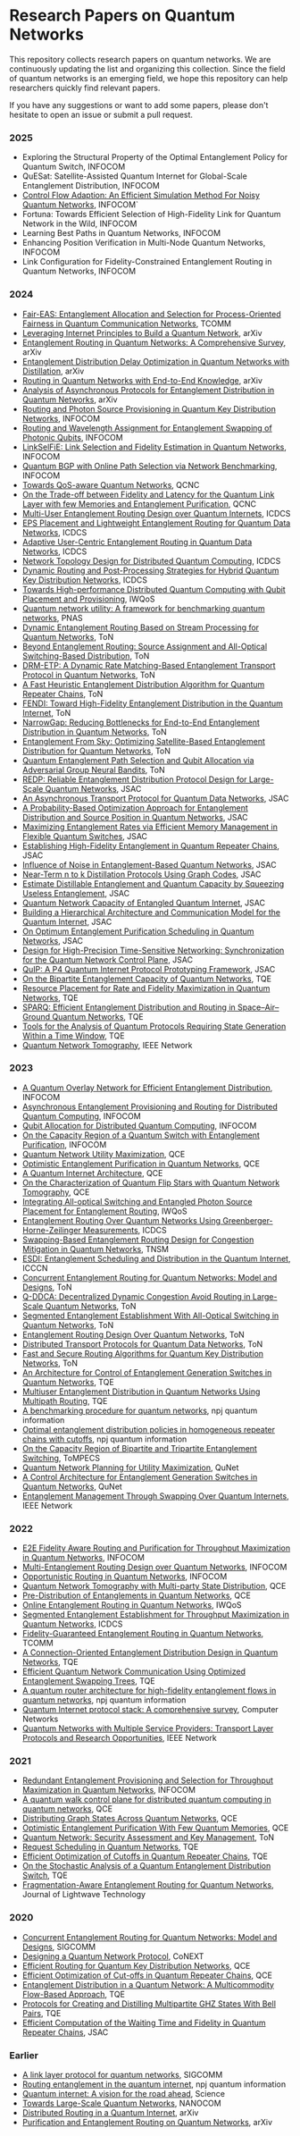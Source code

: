 # Research Papers on Quantum Networks

This repository collects research papers on quantum networks. We are continuously updating the list and organizing this collection.
Since the field of quantum networks is an emerging field, we hope this repository can help researchers quickly find relevant papers.

If you have any suggestions or want to add some papers, please don't hesitate to open an issue or submit a pull request.

### 2025
-  Exploring the Structural Property of the Optimal Entanglement Policy for Quantum Switch, INFOCOM
-  QuESat: Satellite-Assisted Quantum Internet for Global-Scale Entanglement Distribution, INFOCOM
-  [Control Flow Adaption: An Efficient Simulation Method For Noisy Quantum Networks](https://arxiv.org/abs/2412.08956), INFOCOM`
-  Fortuna: Towards Efficient Selection of High-Fidelity Link for Quantum Network in the Wild, INFOCOM
-  Learning Best Paths in Quantum Networks, INFOCOM
-  Enhancing Position Verification in Multi-Node Quantum Networks, INFOCOM
-  Link Configuration for Fidelity-Constrained Entanglement Routing in Quantum Networks, INFOCOM

### 2024
-   [Fair-EAS: Entanglement Allocation and Selection for Process-Oriented Fairness in Quantum Communication Networks](https://doi.org/10.1109/TCOMM.2024.3516497), TCOMM
-   [Leveraging Internet Principles to Build a Quantum Network](https://arxiv.org/abs/2410.08980), arXiv
-   [Entanglement Routing in Quantum Networks: A Comprehensive Survey](https://arxiv.org/abs/2408.01234), arXiv
-   [Entanglement Distribution Delay Optimization in Quantum Networks with Distillation](https://arxiv.org/abs/2405.09034), arXiv
-   [Routing in Quantum Networks with End-to-End Knowledge](https://arxiv.org/abs/2407.14407), arXiv
-   [Analysis of Asynchronous Protocols for Entanglement Distribution in Quantum Networks](https://arxiv.org/abs/2405.02406), arXiv
-   [Routing and Photon Source Provisioning in Quantum Key Distribution Networks](https://doi.org/10.1109/INFOCOM52122.2024.10621389), INFOCOM
-   [Routing and Wavelength Assignment for Entanglement Swapping of Photonic Qubits](https://doi.org/10.1109/INFOCOM52122.2024.10621354), INFOCOM
-   [LinkSelFiE: Link Selection and Fidelity Estimation in Quantum Networks](https://doi.org/10.1109/INFOCOM52122.2024.10621263), INFOCOM
-   [Quantum BGP with Online Path Selection via Network Benchmarking](https://doi.org/10.1109/INFOCOM52122.2024.10621359), INFOCOM
-   [Towards QoS-aware Quantum Networks](https://doi.org/10.1109/QCNC62729.2024.00052), QCNC
-   [On the Trade-off between Fidelity and Latency for the Quantum Link Layer with few Memories and Entanglement Purification](https://doi.org/10.1109/QCNC62729.2024.00013), QCNC
-   [Multi-User Entanglement Routing Design over Quantum Internets](https://doi.org/10.1109/ICDCS60910.2024.00033), ICDCS
-   [EPS Placement and Lightweight Entanglement Routing for Quantum Data Networks](https://doi.org/10.1109/ICDCS60910.2024.00113), ICDCS
-   [Adaptive User-Centric Entanglement Routing in Quantum Data Networks](https://doi.org/10.1109/ICDCS60910.2024.00114), ICDCS
-   [Network Topology Design for Distributed Quantum Computing](https://doi.org/10.1109/ICDCS60910.2024.00115), ICDCS
-   [Dynamic Routing and Post-Processing Strategies for Hybrid Quantum Key Distribution Networks](https://doi.org/10.1109/ICDCS60910.2024.00116), ICDCS
-   [Towards High-performance Distributed Quantum Computing with Qubit Placement and Provisioning](https://doi.org/10.1109/IWQoS61813.2024.10682847), IWQoS
-   [Quantum network utility: A framework for benchmarking quantum networks](https://doi.org/10.1073/pnas.2314103121), PNAS
-   [Dynamic Entanglement Routing Based on Stream Processing for Quantum Networks](https://doi.org/10.1109/TNET.2024.3485919), ToN
-   [Beyond Entanglement Routing: Source Assignment and All-Optical Switching-Based Distribution](https://doi.org/10.1109/TNET.2024.3499358), ToN
-   [DRM-ETP: A Dynamic Rate Matching-Based Entanglement Transport Protocol in Quantum Networks](https://doi.org/10.1109/TNET.2024.3507785), ToN
-   [A Fast Heuristic Entanglement Distribution Algorithm for Quantum Repeater Chains](https://doi.org/10.1109/TNET.2024.3475378), ToN
-   [FENDI: Toward High-Fidelity Entanglement Distribution in the Quantum Internet](https://doi.org/10.1109/TNET.2024.3450271), ToN
-   [NarrowGap: Reducing Bottlenecks for End-to-End Entanglement Distribution in Quantum Networks](https://doi.org/10.1109/TNET.2024.3476342), ToN
-   [Entanglement From Sky: Optimizing Satellite-Based Entanglement Distribution for Quantum Networks](https://doi.org/10.1109/TNET.2024.3456789), ToN
-   [Quantum Entanglement Path Selection and Qubit Allocation via Adversarial Group Neural Bandits](https://arxiv.org/abs/2411.00316), ToN
-   [REDP: Reliable Entanglement Distribution Protocol Design for Large-Scale Quantum Networks](https://doi.org/10.1109/JSAC.2024.3380101), JSAC
-   [An Asynchronous Transport Protocol for Quantum Data Networks](https://doi.org/10.1109/JSAC.2024.3380086), JSAC
-   [A Probability-Based Optimization Approach for Entanglement Distribution and Source Position in Quantum Networks](https://doi.org/10.1109/JSAC.2024.3380084), JSAC
-   [Maximizing Entanglement Rates via Efficient Memory Management in Flexible Quantum Switches](https://doi.org/10.1109/JSAC.2024.3380097), JSAC
-   [Establishing High-Fidelity Entanglement in Quantum Repeater Chains](https://doi.org/10.1109/JSAC.2024.3380092), JSAC
-   [Influence of Noise in Entanglement-Based Quantum Networks](https://doi.org/10.1109/JSAC.2024.3380089), JSAC
-   [Near-Term n to k Distillation Protocols Using Graph Codes](https://doi.org/10.1109/JSAC.2024.3380094), JSAC
-   [Estimate Distillable Entanglement and Quantum Capacity by Squeezing Useless Entanglement](https://doi.org/10.1109/JSAC.2024.3380081), JSAC
-   [Quantum Network Capacity of Entangled Quantum Internet](https://doi.org/10.1109/JSAC.2024.3380091), JSAC
-   [Building a Hierarchical Architecture and Communication Model for the Quantum Internet](https://doi.org/10.1109/JSAC.2024.3380103), JSAC
-   [On Optimum Entanglement Purification Scheduling in Quantum Networks](https://doi.org/10.1109/JSAC.2024.3380080), JSAC
-   [Design for High-Precision Time-Sensitive Networking: Synchronization for the Quantum Network Control Plane](https://doi.org/10.1109/JSAC.2024.3380093), JSAC
-   [QuIP: A P4 Quantum Internet Protocol Prototyping Framework](https://doi.org/10.1109/JSAC.2024.3380096), JSAC
-   [On the Bipartite Entanglement Capacity of Quantum Networks](https://doi.org/10.1109/TQE.2024.3366696), TQE
-   [Resource Placement for Rate and Fidelity Maximization in Quantum Networks](https://doi.org/10.1109/TQE.2024.3432390), TQE
-   [SPARQ: Efficient Entanglement Distribution and Routing in Space–Air–Ground Quantum Networks](https://doi.org/10.1109/TQE.2024.3464572), TQE
-   [Tools for the Analysis of Quantum Protocols Requiring State Generation Within a Time Window](https://doi.org/10.1109/TQE.2024.3358674), TQE
-   [Quantum Network Tomography](https://doi.org/10.1109/MNET.2024.3403805), IEEE Network

### 2023

-   [A Quantum Overlay Network for Efficient Entanglement Distribution](https://doi.org/10.1109/INFOCOM53939.2023.10228944), INFOCOM
-   [Asynchronous Entanglement Provisioning and Routing for Distributed Quantum Computing](https://doi.org/10.1109/INFOCOM53939.2023.10229101), INFOCOM
-   [Qubit Allocation for Distributed Quantum Computing](https://doi.org/10.1109/INFOCOM53939.2023.10228915), INFOCOM
-   [On the Capacity Region of a Quantum Switch with Entanglement Purification](https://doi.org/10.1109/INFOCOM53939.2023.10229003), INFOCOM
-   [Quantum Network Utility Maximization](https://doi.org/10.1109/QCE57702.2023.00140), QCE
-   [Optimistic Entanglement Purification in Quantum Networks](https://doi.org/10.1109/QCE57702.2023.00129), QCE
-   [A Quantum Internet Architecture](https://doi.org/10.1109/QCE53715.2022.00055), QCE
-   [On the Characterization of Quantum Flip Stars with Quantum Network Tomography](https://doi.org/10.1109/QCE57702.2023.00142), QCE
-   [Integrating All-optical Switching and Entangled Photon Source Placement for Entanglement Routing](https://doi.org/10.1109/IWQoS57198.2023.10188776), IWQoS
-   [Entanglement Routing Over Quantum Networks Using Greenberger-Horne-Zeilinger Measurements](https://doi.org/10.1109/ICDCS57875.2023.00010), ICDCS
-   [Swapping-Based Entanglement Routing Design for Congestion Mitigation in Quantum Networks](https://doi.org/10.1109/TNSM.2023.3275815), TNSM
-   [ESDI: Entanglement Scheduling and Distribution in the Quantum Internet](https://doi.org/10.1109/ICCCN58024.2023.10230193), ICCCN
-   [Concurrent Entanglement Routing for Quantum Networks: Model and Designs](https://doi.org/10.1109/TNET.2023.3343748), ToN
-   [Q-DDCA: Decentralized Dynamic Congestion Avoid Routing in Large-Scale Quantum Networks](https://doi.org/10.1109/TNET.2023.3285093), ToN
-   [Segmented Entanglement Establishment With All-Optical Switching in Quantum Networks](https://doi.org/10.1109/TNET.2023.3281901), ToN
-   [Entanglement Routing Design Over Quantum Networks](https://doi.org/10.1109/TNET.2023.3282560), ToN
-   [Distributed Transport Protocols for Quantum Data Networks](https://doi.org/10.1109/TNET.2023.3262547), ToN
-   [Fast and Secure Routing Algorithms for Quantum Key Distribution Networks](https://doi.org/10.1109/TNET.2023.3246114), ToN
-   [An Architecture for Control of Entanglement Generation Switches in Quantum Networks](https://doi.org/10.1109/TQE.2023.3320047), TQE
-   [Multiuser Entanglement Distribution in Quantum Networks Using Multipath Routing](https://doi.org/10.1109/TQE.2023.3329714), TQE
-   [A benchmarking procedure for quantum networks](https://doi.org/10.1038/s41534-022-00628-x), npj quantum information
-   [Optimal entanglement distribution policies in homogeneous repeater chains with cutoffs](https://doi.org/10.1038/s41534-023-00713-9), npj quantum information
-   [On the Capacity Region of Bipartite and Tripartite Entanglement Switching](https://doi.org/10.1145/3571809), ToMPECS
-   [Quantum Network Planning for Utility Maximization](https://doi.org/10.1145/3610251.3610553), QuNet
-   [A Control Architecture for Entanglement Generation Switches in Quantum Networks](https://doi.org/10.1145/3610251.3610552), QuNet
-   [Entanglement Management Through Swapping Over Quantum Internets](https://doi.org/10.1109/MNET.2023.3327232), IEEE Network

### 2022

-   [E2E Fidelity Aware Routing and Purification for Throughput Maximization in Quantum Networks](https://doi.org/10.1109/INFOCOM48880.2022.9796814), INFOCOM
-   [Multi-Entanglement Routing Design over Quantum Networks](https://doi.org/10.1109/INFOCOM48880.2022.9796810), INFOCOM
-   [Opportunistic Routing in Quantum Networks](https://doi.org/10.1109/INFOCOM48880.2022.9796816), INFOCOM
-   [Quantum Network Tomography with Multi-party State Distribution](https://doi.org/10.1109/QCE53715.2022.00061), QCE
-   [Pre-Distribution of Entanglements in Quantum Networks](https://doi.org/10.1109/QCE53715.2022.00064), QCE
-   [Online Entanglement Routing in Quantum Networks](https://doi.org/10.1109/IWQoS54832.2022.9812920), IWQoS
-   [Segmented Entanglement Establishment for Throughput Maximization in Quantum Networks](https://doi.org/10.1109/ICDCS54860.2022.00014), ICDCS
-   [Fidelity-Guaranteed Entanglement Routing in Quantum Networks](https://doi.org/10.1109/TCOMM.2022.3200115), TCOMM
-   [A Connection-Oriented Entanglement Distribution Design in Quantum Networks](10.1109/TQE.2022.3176375), TQE
-   [Efficient Quantum Network Communication Using Optimized Entanglement Swapping Trees](https://doi.org/10.1109/TQE.2022.3168784), TQE
-   [A quantum router architecture for high-fidelity entanglement flows in quantum networks](https://doi.org/10.1038/s41534-022-00582-8), npj quantum information
-   [Quantum Internet protocol stack: A comprehensive survey](https://doi.org/10.1016/j.comnet.2022.109092), Computer Networks
-   [Quantum Networks with Multiple Service Providers: Transport Layer Protocols and Research Opportunities](https://doi.org/10.1109/MNET.001.2200151), IEEE Network

### 2021

-   [Redundant Entanglement Provisioning and Selection for Throughput Maximization in Quantum Networks](https://doi.org/10.1109/INFOCOM42981.2021.9488850), INFOCOM
-   [A quantum walk control plane for distributed quantum computing in quantum networks](https://doi.org/10.1109/QCE52317.2021.00048), QCE
-   [Distributing Graph States Across Quantum Networks](https://doi.org/10.1109/QCE52317.2021.00049), QCE
-   [Optimistic Entanglement Purification With Few Quantum Memories](https://doi.org/10.1109/QCE52317.2021.00068), QCE
-   [Quantum Network: Security Assessment and Key Management](https://doi.org/10.1109/TNET.2021.3136943), ToN
-   [Request Scheduling in Quantum Networks](https://doi.org/10.1109/TQE.2021.3090532), TQE
-   [Efficient Optimization of Cutoffs in Quantum Repeater Chains](https://doi.org/10.1109/TQE.2021.3099003), TQE
-   [On the Stochastic Analysis of a Quantum Entanglement Distribution Switch](https://doi.org/10.1109/TQE.2021.3058058), TQE
-   [Fragmentation-Aware Entanglement Routing for Quantum Networks](https://opg.optica.org/jlt/abstract.cfm?uri=jlt-39-14-4584), Journal of Lightwave Technology

### 2020

-   [Concurrent Entanglement Routing for Quantum Networks: Model and Designs](https://doi.org/10.1145/3387514.3405853), SIGCOMM
-   [Designing a Quantum Network Protocol](https://doi.org/10.1145/3386367.3431293), CoNEXT
-   [Efficient Routing for Quantum Key Distribution Networks](https://doi.org/10.1109/QCE49297.2020.00027), QCE
-   [Efficient Optimization of Cut-offs in Quantum Repeater Chains](https://doi.org/10.1109/QCE49297.2020.00029), QCE
-   [Entanglement Distribution in a Quantum Network: A Multicommodity Flow-Based Approach](https://doi.org/10.1109/TQE.2020.3028172), TQE
-   [Protocols for Creating and Distilling Multipartite GHZ States With Bell Pairs](https://doi.org/10.1109/TQE.2020.3044179), TQE
-   [Efficient Computation of the Waiting Time and Fidelity in Quantum Repeater Chains](https://doi.org/10.1109/JSAC.2020.2969037), JSAC

### Earlier

-   [A link layer protocol for quantum networks](https://doi.org/10.1145/3341302.3342070), SIGCOMM
-   [Routing entanglement in the quantum internet](https://doi.org/10.1038/s41534-019-0139-x), npj quantum information
-   [Quantum internet: A vision for the road ahead](https://www.science.org/doi/epdf/10.1126/science.aam9288), Science
-   [Towards Large-Scale Quantum Networks](https://doi.org/10.1145/3345312.3345497), NANOCOM
-   [Distributed Routing in a Quantum Internet](https://arxiv.org/abs/1907.11630), arXiv
-   [Purification and Entanglement Routing on Quantum Networks](https://arxiv.org/abs/2011.11644), arXiv

